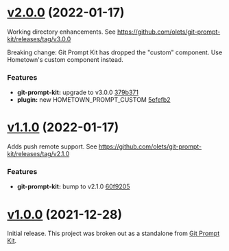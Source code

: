 # [v2.0.0](/compare/v1.1.0...v2.0.0) (2022-01-17)

Working directory enhancements. See https://github.com/olets/git-prompt-kit/releases/tag/v3.0.0

Breaking change: Git Prompt Kit has dropped the "custom" component. Use Hometown's custom component instead.

### Features

* **git-prompt-kit:** upgrade to v3.0.0 [379b371](https://github.com/olets/hometown-prompt/commit/379b37194e1b1342f00cc01fc0943a22b657a000)
* **plugin:** new HOMETOWN_PROMPT_CUSTOM [5efefb2](https://github.com/olets/hometown-prompt/commit/5efefb2)



# [v1.1.0](https://github.com/olets/hometown-prompt/compare/v1.0.0...v1.1.0) (2022-01-17)

Adds push remote support. See https://github.com/olets/git-prompt-kit/releases/tag/v2.1.0

### Features

* **git-prompt-kit:** bump to v2.1.0 [60f9205](https://github.com/olets/hometown-prompt/commit/60f9205)



# [v1.0.0](https://github.com/olets/hometown-prompt/compare/initial...v1.0.0) (2021-12-28)

Initial release. This project was broken out as a standalone from [Git Prompt Kit](https://github.com/olets/git-prompt-kit).



